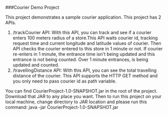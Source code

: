 ###Courier Demo Project 

This project demonstrates a sample courier application. This project has 2 APIs.

1. /trackCourier API: With this API, you can track and see if a courier enters 100 meters radius of a store.This API waits courier id, tracking request time and current longitude and latitude values of courier. Then API checks the courier entered to this store in 1 minute or not. If courier re-enters in 1 minute, the entrance time isn't being updated and this entrance is not being counted. Over 1 minute entrances, is being updated and counted.
2. /travellingDistance API: With this API, you can see the total travelling distance of the courier. This API supports the HTTP GET method and you only need to pass courier id as path variable.

You can find CourierProject-1.0-SNAPSHOT.jar in the root of the project. Download that JAR to any place you want.
Then to run this project on your local machine, change directory to JAR location and
please run this command: java -jar CourierProject-1.0-SNAPSHOT.jar

